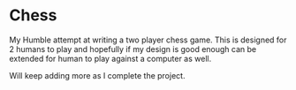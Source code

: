 # Chess
My Humble attempt at writing a two player chess game. This is designed for 2 humans to play and hopefully if my design is good enough can
be extended for human to play against a computer as well.

Will keep adding more as I complete the project.
